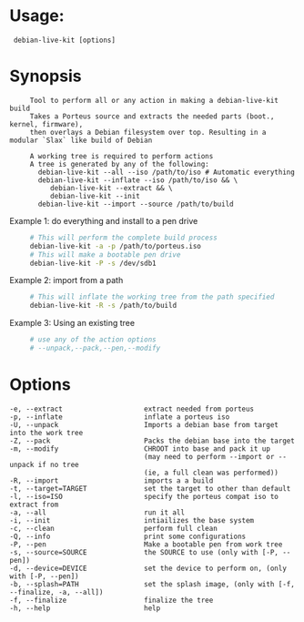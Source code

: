 Usage:
===
     debian-live-kit [options]
Synopsis
===
```
     Tool to perform all or any action in making a debian-live-kit build
     Takes a Porteus source and extracts the needed parts (boot., kernel, firmware),
     then overlays a Debian filesystem over top. Resulting in a modular `Slax` like build of Debian

     A working tree is required to perform actions
     A tree is generated by any of the following:
       debian-live-kit --all --iso /path/to/iso # Automatic everything
       debian-live-kit --inflate --iso /path/to/iso && \
          debian-live-kit --extract && \
          debian-live-kit --init
       debian-live-kit --import --source /path/to/build
```
Example 1: do everything and install to a pen drive
```sh
     # This will perform the complete build process
     debian-live-kit -a -p /path/to/porteus.iso
     # This will make a bootable pen drive
     debian-live-kit -P -s /dev/sdb1
```
Example 2: import from a path
```sh
     # This will inflate the working tree from the path specified
     debian-live-kit -R -s /path/to/build
```
Example 3: Using an existing tree
```sh
     # use any of the action options
     # --unpack,--pack,--pen,--modify
```

Options
===
    -e, --extract                    extract needed from porteus
    -p, --inflate                    inflate a porteus iso
    -U, --unpack                     Imports a debian base from target into the work tree
    -Z, --pack                       Packs the debian base into the target
    -m, --modify                     CHROOT into base and pack it up 
                                     (may need to perform --import or --unpack if no tree
                                     (ie, a full clean was performed))
    -R, --import                     imports a a build
    -t, --target=TARGET              set the target to other than default
    -l, --iso=ISO                    specify the porteus compat iso to extract from
    -a, --all                        run it all
    -i, --init                       intiailizes the base system
    -c, --clean                      perform full clean
    -Q, --info                       print some configurations
    -P, --pen                        Make a bootable pen from work tree
    -s, --source=SOURCE              the SOURCE to use (only with [-P, --pen])
    -d, --device=DEVICE              set the device to perform on, (only with [-P, --pen])
    -b, --splash=PATH                set the splash image, (only with [-f, --finalize, -a, --all])
    -f, --finalize                   finalize the tree
    -h, --help                       help

